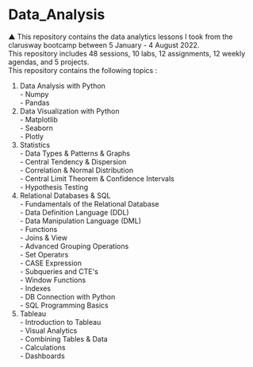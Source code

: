 # Data_Analysis

▲
This repository contains the data analytics lessons I took from the clarusway bootcamp between 5 January - 4 August 2022.<br>
This repository includes 48 sessions, 10 labs, 12 assignments, 12 weekly agendas, and 5 projects.<br>
This repository contains the following topics :<br>
  1. Data Analysis with Python<br>
    - Numpy<br>
    - Pandas<br>
  2. Data Visualization with Python<br>
    - Matplotlib<br>
    - Seaborn<br>
    - Plotly<br>
  3. Statistics<br>
    - Data Types & Patterns & Graphs<br>
    - Central Tendency & Dispersion<br>
    - Correlation & Normal Distribution<br>
    - Central Limit Theorem & Confidence Intervals<br>
    - Hypothesis Testing<br>
  4. Relational Databases & SQL<br>
    - Fundamentals of the Relational Database<br>
    - Data Definition Language (DDL)<br>
    - Data Manipulation Language (DML)<br>
    - Functions<br>
    - Joins & View<br>
    - Advanced Grouping Operations<br>
    - Set Operatırs<br>
    - CASE Expression<br>
    - Subqueries and CTE's<br>
    - Window Functions<br>
    - Indexes<br>
    - DB Connection with Python<br>
    - SQL Programming Basics<br>
  5. Tableau<br>
    - Introduction to Tableau<br>
    - Visual Analytics<br>
    - Combining Tables & Data<br>
    - Calculations<br>
    - Dashboards<br>
  
  
  
  

